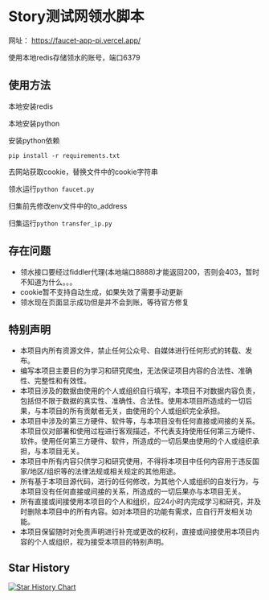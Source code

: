 # Story测试网领水脚本
网址：
https://faucet-app-pi.vercel.app/

使用本地redis存储领水的账号，端口6379

## 使用方法
本地安装redis

本地安装python

安装python依赖

``pip install -r requirements.txt``

去网站获取cookie，替换文件中的cookie字符串

领水运行``python faucet.py``

归集前先修改env文件中的to_address

归集运行``python transfer_ip.py``

## 存在问题
- 领水接口要经过fiddler代理(本地端口8888)才能返回200，否则会403，暂时不知道为什么。。。
- cookie暂不支持自动生成，如果失效了需要手动更新
- 领水现在页面显示成功但是并不会到账，等待官方修复


## 特别声明

- 本项目内所有资源文件，禁止任何公众号、自媒体进行任何形式的转载、发布。
- 编写本项目主要目的为学习和研究爬虫，无法保证项目内容的合法性、准确性、完整性和有效性。
- 本项目涉及的数据由使用的个人或组织自行填写，本项目不对数据内容负责，包括但不限于数据的真实性、准确性、合法性。使用本项目所造成的一切后果，与本项目的所有贡献者无关，由使用的个人或组织完全承担。
- 本项目中涉及的第三方硬件、软件等，与本项目没有任何直接或间接的关系。本项目仅对部署和使用过程进行客观描述，不代表支持使用任何第三方硬件、软件。使用任何第三方硬件、软件，所造成的一切后果由使用的个人或组织承担，与本项目无关。
- 本项目中所有内容只供学习和研究使用，不得将本项目中任何内容用于违反国家/地区/组织等的法律法规或相关规定的其他用途。
- 所有基于本项目源代码，进行的任何修改，为其他个人或组织的自发行为，与本项目没有任何直接或间接的关系，所造成的一切后果亦与本项目无关。
- 所有直接或间接使用本项目的个人和组织，应24小时内完成学习和研究，并及时删除本项目中的所有内容。如对本项目的功能有需求，应自行开发相关功能。
- 本项目保留随时对免责声明进行补充或更改的权利，直接或间接使用本项目内容的个人或组织，视为接受本项目的特别声明。

## Star History

[![Star History Chart](https://api.star-history.com/svg?repos=kabaBZ/Story_Faucet&type=Date)](https://star-history.com/#kabaBZ/Story_Faucet/&Date)

